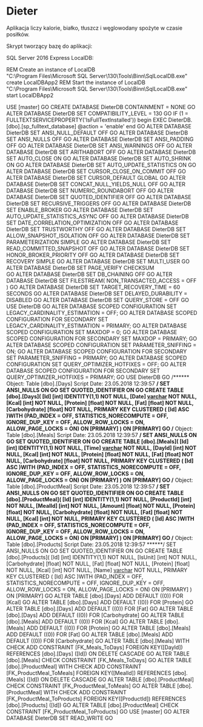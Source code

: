 # Dieter
Aplikacja liczy kalorie, białko, tłuszcz i węglowodany spożyte w czasie posiłków.

Skrypt tworzący bazę do aplikacji:

SQL Server 2016 Express LocalDB:

REM Create an instance of LocalDB  
"C:\Program Files\Microsoft SQL Server\130\Tools\Binn\SqlLocalDB.exe" create LocalDBApp2 
REM Start the instance of LocalDB  
"C:\Program Files\Microsoft SQL Server\130\Tools\Binn\SqlLocalDB.exe" start LocalDBApp2 

USE [master]
GO
CREATE DATABASE DieterDB
 CONTAINMENT = NONE
GO
ALTER DATABASE DieterDB SET COMPATIBILITY_LEVEL = 130
GO
IF (1 = FULLTEXTSERVICEPROPERTY('IsFullTextInstalled'))
begin
EXEC DieterDB.[dbo].[sp_fulltext_database] @action = 'enable'
end
GO
ALTER DATABASE DieterDB SET ANSI_NULL_DEFAULT OFF 
GO
ALTER DATABASE DieterDB SET ANSI_NULLS OFF 
GO
ALTER DATABASE DieterDB SET ANSI_PADDING OFF 
GO
ALTER DATABASE DieterDB SET ANSI_WARNINGS OFF 
GO
ALTER DATABASE DieterDB SET ARITHABORT OFF 
GO
ALTER DATABASE DieterDB SET AUTO_CLOSE ON 
GO
ALTER DATABASE DieterDB SET AUTO_SHRINK ON 
GO
ALTER DATABASE DieterDB SET AUTO_UPDATE_STATISTICS ON 
GO
ALTER DATABASE DieterDB SET CURSOR_CLOSE_ON_COMMIT OFF 
GO
ALTER DATABASE DieterDB SET CURSOR_DEFAULT  GLOBAL 
GO
ALTER DATABASE DieterDB SET CONCAT_NULL_YIELDS_NULL OFF 
GO
ALTER DATABASE DieterDB SET NUMERIC_ROUNDABORT OFF 
GO
ALTER DATABASE DieterDB SET QUOTED_IDENTIFIER OFF 
GO
ALTER DATABASE DieterDB SET RECURSIVE_TRIGGERS OFF 
GO
ALTER DATABASE DieterDB SET  ENABLE_BROKER 
GO
ALTER DATABASE DieterDB SET AUTO_UPDATE_STATISTICS_ASYNC OFF 
GO
ALTER DATABASE DieterDB SET DATE_CORRELATION_OPTIMIZATION OFF 
GO
ALTER DATABASE DieterDB SET TRUSTWORTHY OFF 
GO
ALTER DATABASE DieterDB SET ALLOW_SNAPSHOT_ISOLATION OFF 
GO
ALTER DATABASE DieterDB SET PARAMETERIZATION SIMPLE 
GO
ALTER DATABASE DieterDB SET READ_COMMITTED_SNAPSHOT OFF 
GO
ALTER DATABASE DieterDB SET HONOR_BROKER_PRIORITY OFF 
GO
ALTER DATABASE DieterDB SET RECOVERY SIMPLE 
GO
ALTER DATABASE DieterDB SET  MULTI_USER 
GO
ALTER DATABASE DieterDB SET PAGE_VERIFY CHECKSUM  
GO
ALTER DATABASE DieterDB SET DB_CHAINING OFF 
GO
ALTER DATABASE DieterDB SET FILESTREAM( NON_TRANSACTED_ACCESS = OFF ) 
GO
ALTER DATABASE DieterDB SET TARGET_RECOVERY_TIME = 60 SECONDS 
GO
ALTER DATABASE DieterDB SET DELAYED_DURABILITY = DISABLED 
GO
ALTER DATABASE DieterDB SET QUERY_STORE = OFF
GO
USE DieterDB
GO
ALTER DATABASE SCOPED CONFIGURATION SET LEGACY_CARDINALITY_ESTIMATION = OFF;
GO
ALTER DATABASE SCOPED CONFIGURATION FOR SECONDARY SET LEGACY_CARDINALITY_ESTIMATION = PRIMARY;
GO
ALTER DATABASE SCOPED CONFIGURATION SET MAXDOP = 0;
GO
ALTER DATABASE SCOPED CONFIGURATION FOR SECONDARY SET MAXDOP = PRIMARY;
GO
ALTER DATABASE SCOPED CONFIGURATION SET PARAMETER_SNIFFING = ON;
GO
ALTER DATABASE SCOPED CONFIGURATION FOR SECONDARY SET PARAMETER_SNIFFING = PRIMARY;
GO
ALTER DATABASE SCOPED CONFIGURATION SET QUERY_OPTIMIZER_HOTFIXES = OFF;
GO
ALTER DATABASE SCOPED CONFIGURATION FOR SECONDARY SET QUERY_OPTIMIZER_HOTFIXES = PRIMARY;
GO
USE DieterDB
GO
/****** Object:  Table [dbo].[Days]    Script Date: 23.05.2018 12:39:57 ******/
SET ANSI_NULLS ON
GO
SET QUOTED_IDENTIFIER ON
GO
CREATE TABLE [dbo].[Days](
	[Id] [int] IDENTITY(1,1) NOT NULL,
	[Date] [varchar](25) NOT NULL,
	[Kcal] [int] NOT NULL,
	[Protein] [float] NOT NULL,
	[Fat] [float] NOT NULL,
	[Carbohydrate] [float] NOT NULL,
PRIMARY KEY CLUSTERED 
(
	[Id] ASC
)WITH (PAD_INDEX = OFF, STATISTICS_NORECOMPUTE = OFF, IGNORE_DUP_KEY = OFF, ALLOW_ROW_LOCKS = ON, ALLOW_PAGE_LOCKS = ON) ON [PRIMARY]
) ON [PRIMARY]
GO
/****** Object:  Table [dbo].[Meals]    Script Date: 23.05.2018 12:39:57 ******/
SET ANSI_NULLS ON
GO
SET QUOTED_IDENTIFIER ON
GO
CREATE TABLE [dbo].[Meals](
	[Id] [int] IDENTITY(1,1) NOT NULL,
	[Time] [varchar](50) NOT NULL,
	[DayId] [int] NOT NULL,
	[Kcal] [int] NOT NULL,
	[Protein] [float] NOT NULL,
	[Fat] [float] NOT NULL,
	[Carbohydrate] [float] NOT NULL,
PRIMARY KEY CLUSTERED 
(
	[Id] ASC
)WITH (PAD_INDEX = OFF, STATISTICS_NORECOMPUTE = OFF, IGNORE_DUP_KEY = OFF, ALLOW_ROW_LOCKS = ON, ALLOW_PAGE_LOCKS = ON) ON [PRIMARY]
) ON [PRIMARY]
GO
/****** Object:  Table [dbo].[ProductMeal]    Script Date: 23.05.2018 12:39:57 ******/
SET ANSI_NULLS ON
GO
SET QUOTED_IDENTIFIER ON
GO
CREATE TABLE [dbo].[ProductMeal](
	[Id] [int] IDENTITY(1,1) NOT NULL,
	[ProductId] [int] NOT NULL,
	[MealId] [int] NOT NULL,
	[Amount] [float] NOT NULL,
	[Protein] [float] NOT NULL,
	[Carbohydrate] [float] NOT NULL,
	[Fat] [float] NOT NULL,
	[Kcal] [int] NOT NULL,
PRIMARY KEY CLUSTERED 
(
	[Id] ASC
)WITH (PAD_INDEX = OFF, STATISTICS_NORECOMPUTE = OFF, IGNORE_DUP_KEY = OFF, ALLOW_ROW_LOCKS = ON, ALLOW_PAGE_LOCKS = ON) ON [PRIMARY]
) ON [PRIMARY]
GO
/****** Object:  Table [dbo].[Products]    Script Date: 23.05.2018 12:39:57 ******/
SET ANSI_NULLS ON
GO
SET QUOTED_IDENTIFIER ON
GO
CREATE TABLE [dbo].[Products](
	[Id] [int] IDENTITY(1,1) NOT NULL,
	[IsUnit] [int] NOT NULL,
	[Carbohydrate] [float] NOT NULL,
	[Fat] [float] NOT NULL,
	[Protein] [float] NOT NULL,
	[Kcal] [int] NOT NULL,
	[Name] [varchar](30) NOT NULL,
PRIMARY KEY CLUSTERED 
(
	[Id] ASC
)WITH (PAD_INDEX = OFF, STATISTICS_NORECOMPUTE = OFF, IGNORE_DUP_KEY = OFF, ALLOW_ROW_LOCKS = ON, ALLOW_PAGE_LOCKS = ON) ON [PRIMARY]
) ON [PRIMARY]
GO
ALTER TABLE [dbo].[Days] ADD  DEFAULT ((0)) FOR [Kcal]
GO
ALTER TABLE [dbo].[Days] ADD  DEFAULT ((0)) FOR [Protein]
GO
ALTER TABLE [dbo].[Days] ADD  DEFAULT ((0)) FOR [Fat]
GO
ALTER TABLE [dbo].[Days] ADD  DEFAULT ((0)) FOR [Carbohydrate]
GO
ALTER TABLE [dbo].[Meals] ADD  DEFAULT ((0)) FOR [Kcal]
GO
ALTER TABLE [dbo].[Meals] ADD  DEFAULT ((0)) FOR [Protein]
GO
ALTER TABLE [dbo].[Meals] ADD  DEFAULT ((0)) FOR [Fat]
GO
ALTER TABLE [dbo].[Meals] ADD  DEFAULT ((0)) FOR [Carbohydrate]
GO
ALTER TABLE [dbo].[Meals]  WITH CHECK ADD  CONSTRAINT [FK_Meals_ToDays] FOREIGN KEY([DayId])
REFERENCES [dbo].[Days] ([Id])
ON DELETE CASCADE
GO
ALTER TABLE [dbo].[Meals] CHECK CONSTRAINT [FK_Meals_ToDays]
GO
ALTER TABLE [dbo].[ProductMeal]  WITH CHECK ADD  CONSTRAINT [FK_ProductMeal_ToMeals] FOREIGN KEY([MealId])
REFERENCES [dbo].[Meals] ([Id])
ON DELETE CASCADE
GO
ALTER TABLE [dbo].[ProductMeal] CHECK CONSTRAINT [FK_ProductMeal_ToMeals]
GO
ALTER TABLE [dbo].[ProductMeal]  WITH CHECK ADD  CONSTRAINT [FK_ProductMeal_ToProducts] FOREIGN KEY([ProductId])
REFERENCES [dbo].[Products] ([Id])
GO
ALTER TABLE [dbo].[ProductMeal] CHECK CONSTRAINT [FK_ProductMeal_ToProducts]
GO
USE [master]
GO
ALTER DATABASE DieterDB SET  READ_WRITE 
GO
